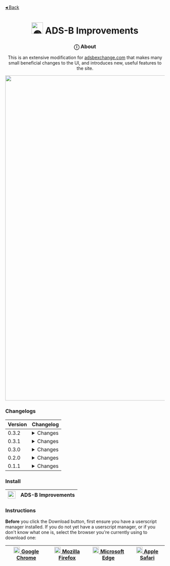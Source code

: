 [**◂** Back](https://github.com/QuarTheDev/userscripts#-quars-userscripts)

<h1 align="center"><a href="#"><img src="https://raw.githubusercontent.com/QuarTheDev/userscripts/main/assets/logos/adsb-improvements-512.png" width="36px" alt="🟢" title="ADS-B Improvements"></a> ADS-B Improvements </h1>

<h3 align="center">ⓘ About</h3>

<p align=center>This is an extensive modification for <a href="https://globe.adsbexchange.com/">adsbexchange.com</a> that makes many small beneficial changes to the UI, and introduces new, useful features to the site.</p>

<p align="center">
  <a href="#">
  <img src="https://raw.githubusercontent.com/QuarTheDev/userscripts/main/.github/images/adsb-improvements-preview.png" width="1024px" alt="🤔" title="Preview" />
  </a>
</p>

### Changelogs

|Version|Changelog|
|-|-|
|0.3.2|<details><summary>Changes<br></summary> - Implemented redesign icon<br> - Fixed 'history' tab<br> - Replaced the 'X' icon<br> - Added 'snappable' sliders for testing</details>|
|0.3.1|<details><summary>Changes<br></summary> - Fixed legend buttons </details>|
|0.3.0|<details><summary>Changes<br></summary>  - Added cached images<br>- Added dynamic themes for maps<br>- Added auto-redirect function<br>- Fixed some inconsistent shadows<br> - Themed error dialogs<br> - Rewrote FlightAware functionality</details>|
|0.2.0|<details><summary>Changes<br></summary> - Removed some annoying branding<br> - Renamed "Stuff" to "Miscellaneous"<br> - More consistently-themed buttons </details>|
|0.1.1| <details><summary>Changes<br></summary> - Added FlightAware functionality<br> - Fixed zoom</details>|

### Install

|<a href="https://raw.githubusercontent.com/QuarTheDev/userscripts/main/adsb-improvements.user.js"><img src="https://github.com/QuarTheDev/userscripts/blob/main/.github/images/download.png?raw=true" width="24px" alt="⬇️" title="Install Userscript">|**ADS-B Improvements**</a>
|-|-|

### Instructions
**Before** you click the Download button, first ensure you have a userscript manager installed.
If you do not yet have a userscript manager, or if you don't know what one is, select the browser you're currently using to download one:

<a href=https://chrome.google.com/webstore/detail/violent-monkey/jinjaccalgkegednnccohejagnlnfdag><img src="https://violentmonkey.github.io/static/8cc7a9ead9c41330ebc5e5e4e6fa5a52/942f4/chrome.png" width="20px" alt="⏺"> [Google Chrome](https://chrome.google.com/webstore/detail/violent-monkey/jinjaccalgkegednnccohejagnlnfdag)|<a href=https://addons.mozilla.org/firefox/addon/violentmonkey/><img src="https://violentmonkey.github.io/static/b302ac873f1a2ebe23de71f9e88e0ff8/9d635/firefox.png" width="20px" alt="⏺"> [Mozilla Firefox](https://addons.mozilla.org/firefox/addon/violentmonkey/)|<a href=https://microsoftedge.microsoft.com/addons/detail/eeagobfjdenkkddmbclomhiblgggliao><img src="https://violentmonkey.github.io/static/c2d555bd768e2e4658e93229e4a2c51c/9d635/edge.png" width="20px" alt="⏺"> [Microsoft Edge](https://microsoftedge.microsoft.com/addons/detail/eeagobfjdenkkddmbclomhiblgggliao)|<a href=https://apps.apple.com/us/app/userscripts/id1463298887><img src="https://upload.wikimedia.org/wikipedia/commons/5/52/Safari_browser_logo.svg" width="20px" alt="⏺"> [Apple Safari](https://apps.apple.com/us/app/userscripts/id1463298887)
|-|-|-|-|